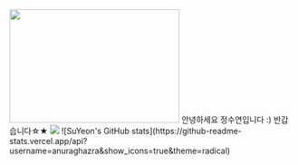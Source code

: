<img src="https://i.pinimg.com/474x/4e/59/03/4e5903d92235b4d5ca39a74051426401.jpg" width="300" height="200"/>
안녕하세요 정수연입니다 :) 반갑습니다☆★
<img src="https://img.shields.io/badge/react-20232a.svg?style=for-the-badge&logo=react&logoColor=61DAFB" />
![SuYeon's GitHub stats](https://github-readme-stats.vercel.app/api?username=anuraghazra&show_icons=true&theme=radical)
